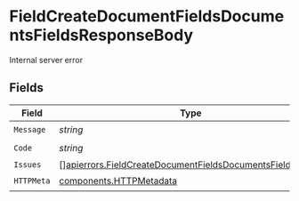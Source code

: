 # FieldCreateDocumentFieldsDocumentsFieldsResponseBody

Internal server error


## Fields

| Field                                                                                                                                  | Type                                                                                                                                   | Required                                                                                                                               | Description                                                                                                                            |
| -------------------------------------------------------------------------------------------------------------------------------------- | -------------------------------------------------------------------------------------------------------------------------------------- | -------------------------------------------------------------------------------------------------------------------------------------- | -------------------------------------------------------------------------------------------------------------------------------------- |
| `Message`                                                                                                                              | *string*                                                                                                                               | :heavy_check_mark:                                                                                                                     | N/A                                                                                                                                    |
| `Code`                                                                                                                                 | *string*                                                                                                                               | :heavy_check_mark:                                                                                                                     | N/A                                                                                                                                    |
| `Issues`                                                                                                                               | [][apierrors.FieldCreateDocumentFieldsDocumentsFieldsIssues](../../models/apierrors/fieldcreatedocumentfieldsdocumentsfieldsissues.md) | :heavy_minus_sign:                                                                                                                     | N/A                                                                                                                                    |
| `HTTPMeta`                                                                                                                             | [components.HTTPMetadata](../../models/components/httpmetadata.md)                                                                     | :heavy_check_mark:                                                                                                                     | N/A                                                                                                                                    |